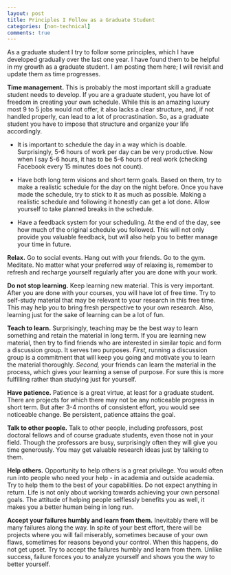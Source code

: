 ```yaml
---
layout: post
title: Principles I Follow as a Graduate Student
categories: [non-technical]
comments: true
---
```


As a graduate student I try to follow some principles, which I have developed gradually over the last one year. I have found them to be helpful in my growth as a graduate student. I am posting them here; I will revisit and update them as time progresses.

<!-- more -->
**Time management.** This is probably the most important skill a graduate student needs to develop. If you are a graduate student, you have lot of freedom in creating your own schedule. While this is an amazing luxury most 9 to 5 jobs would not offer, it also lacks a clear structure, and, if not handled properly, can lead to a lot of procrastination. So, as a graduate student you have to impose that structure and organize your life accordingly.

* It is important to schedule the day in a way which is doable. Surprisingly, 5-6 hours of work per day can be very productive. Now when I say 5-6 hours, it has to be 5-6 hours of real work (checking Facebook every 15 minutes does not count).

* Have both long term visions and short term goals. Based on them, try to make a realistic schedule for the day on the night before. Once you have made the schedule, try to stick to it as much as possible. Making a realistic schedule and following it honestly can get a lot done. Allow yourself to take planned breaks in the schedule.

* Have a feedback system for your scheduling. At the end of the day, see how much of the original schedule you followed. This will not only provide you valuable feedback, but will also help you to better manage your time in future.

**Relax.** Go to social events. Hang out with your friends. Go to the gym. Meditate. No matter what your preferred way of relaxing is, remember to refresh and recharge yourself regularly after you are done with your work.

**Do not stop learning.** Keep learning new material. This is very important. After you are done with your courses, you will have lot of free time. Try to self-study material that may be relevant to your research in this free time. This may help you to bring fresh perspective to your own research. Also, learning just for the sake of learning can be a lot of fun.

**Teach to learn.** Surprisingly, teaching may be the best way to learn something and retain the material in long term. If you are learning new material, then try to find friends who are interested in similar topic and form a discussion group. It serves two purposes. *First,* running a discussion group is a commitment that will keep you going and motivate you to learn the material thoroughly. *Second,* your friends can learn the material in the process, which gives your learning a sense of purpose. For sure this is more fulfilling rather than studying just for yourself.

**Have patience.** Patience is a great virtue, at least for a graduate student. There are projects for which there may not be any noticeable progress in short term. But after 3-4 months of consistent effort, you would see noticeable change. Be persistent, patience attains the goal.

**Talk to other people.** Talk to other people, including professors, post doctoral fellows and of course graduate students, even those not in your field. Though the professors are busy, surprisingly often they will give you time generously. You may get valuable research ideas just by talking to them.

**Help others.** Opportunity to help others is a great privilege. You would often run into people who need your help - in academia and outside academia. Try to help them to the best of your capabilities. Do not expect anything in return. Life is not only about working towards achieving your own personal goals. The attitude of helping people selflessly benefits you as well, it makes you a better human being in long run.

**Accept your failures humbly and learn from them.** Inevitably there will be many failures along the way. In spite of your best effort, there will be projects where you will fail miserably, sometimes because of your own flaws, sometimes for reasons beyond your control. When this happens, do not get upset. Try to accept the failures humbly and learn from them. Unlike success, failure forces you to analyze yourself and shows you the way to better yourself.
